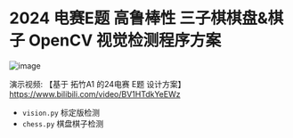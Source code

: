 #  2024 电赛E题 高鲁棒性 三子棋棋盘&棋子 OpenCV 视觉检测程序方案

![image](https://github.com/user-attachments/assets/551e839b-b2e1-49b8-89b0-a608748c2535)

演示视频: 【基于 拓竹A1 的24电赛 E题 设计方案】https://www.bilibili.com/video/BV1HTdkYeEWz

- `vision.py` 标定版检测
- `chess.py` 棋盘棋子检测
